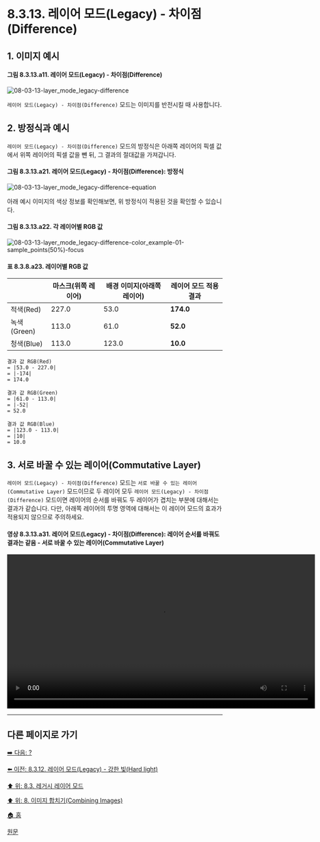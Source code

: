 # 8.3.13. 레이어 모드(Legacy) - 차이점(Difference)
## 1. 이미지 예시
#### 그림 8.3.13.a11. 레이어 모드(Legacy) - 차이점(Difference)
![08-03-13-layer_mode_legacy-difference](https://github.com/wonder13662/gimp/assets/15767104/f7259329-dc7c-4e0a-8a99-3fc933a0aea8)

`레이어 모드(Legacy) - 차이점(Difference)` 모드는 이미지를 반전시킬 때 사용합니다.

## 2. 방정식과 예시
`레이어 모드(Legacy) - 차이점(Difference)` 모드의 방정식은 아래쪽 레이어의 픽셀 값에서 위쪽 레이어의 픽셀 값을 뺀 뒤, 그 결과의 절대값을 가져갑니다.

#### 그림 8.3.13.a21. 레이어 모드(Legacy) - 차이점(Difference): 방정식
![08-03-13-layer_mode_legacy-difference-equation](https://github.com/wonder13662/gimp/assets/15767104/666591fa-d1fb-4ce7-9b06-7ed19e2b77f0)

아래 예시 이미지의 색상 정보를 확인해보면, 위 방정식이 적용된 것을 확인할 수 있습니다.

#### 그림 8.3.13.a22. 각 레이어별 RGB 값
![08-03-13-layer_mode_legacy-difference-color_example-01-sample_points(50%)-focus](https://github.com/wonder13662/gimp/assets/15767104/09683fbf-e630-415d-8b6c-578494c5abbc)

#### 표 8.3.8.a23. 레이어별 RGB 값

||마스크(위쪽 레이어)|배경 이미지(아래쪽 레이어)|레이어 모드 적용 결과|
|---|---|---|---|
|적색(Red)|227.0|53.0|**174.0**|
|녹색(Green)|113.0|61.0|**52.0**|
|청색(Blue)|113.0|123.0|**10.0**|

```
결과 값 RGB(Red)
= |53.0 - 227.0|
= |-174|
= 174.0

결과 값 RGB(Green)
= |61.0 - 113.0|
= |-52|
= 52.0

결과 값 RGB(Blue)
= |123.0 - 113.0|
= |10|
= 10.0
```

## 3. 서로 바꿀 수 있는 레이어(Commutative Layer)
`레이어 모드(Legacy) - 차이점(Difference)` 모드는 `서로 바꿀 수 있는 레이어(Commutative Layer)` 모드이므로 두 레이어 모두 `레이어 모드(Legacy) - 차이점(Difference)` 모드이면 레이어의 순서를 바꿔도 두 레이어가 겹치는 부분에 대해서는 결과가 같습니다. 다만, 아래쪽 레이어의 투명 영역에 대해서는 이 레이어 모드의 효과가 적용되지 않으므로 주의하세요.

#### 영상 8.3.13.a31. 레이어 모드(Legacy) - 차이점(Difference): 레이어 순서를 바꿔도 결과는 같음 - 서로 바꿀 수 있는 레이어(Commutative Layer)
<video controls="controls" width="720" src="https://github.com/wonder13662/gimp/assets/15767104/5b0b31f4-d5b1-4b62-b874-0c6d8a3dee0f"></video>

***

## 다른 페이지로 가기
[➡️ 다음: ?]()

[⬅️ 이전: 8.3.12. 레이어 모드(Legacy) - 강한 빛(Hard light)](./08-03-legacy-layer-modesx-12-contrast_layer_mode-hard_light.md)

[⬆️ 위: 8.3. 레거시 레이어 모드](./08-03-legacy-layer-modes.md)

[⬆️ 위: 8. 이미지 합치기(Combining Images)](./08-00-combining-images.md)

[🏠 홈](./00-home.md)

[원문](https://docs.gimp.org/2.10/ko/gimp-concepts-layer-modes-legacy.html)